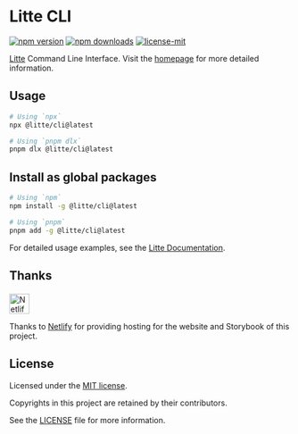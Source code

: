 # Litte CLI

<!-- [![jsr score](https://jsr.io/badges/@litte/cli/score)](https://jsr.io/@litte/cli) -->
<!-- [![jsr version](https://jsr.io/badges/@litte/cli)](https://jsr.io/@litte/cli) -->
[![npm version](https://img.shields.io/npm/v/@litte/cli)](https://www.npmjs.com/package/@litte/cli)
[![npm downloads](https://img.shields.io/npm/dm/@litte/cli)](https://www.npmjs.com/package/@litte/cli)
[![license-mit](https://img.shields.io/badge/License-MIT-greens.svg)][license-mit]

[Litte][litte-homepage] Command Line Interface. Visit the [homepage][litte-homepage] for more detailed information.

## Usage

```sh
# Using `npx`
npx @litte/cli@latest

# Using `pnpm dlx`
pnpm dlx @litte/cli@latest
```

## Install as global packages

```sh
# Using `npm`
npm install -g @litte/cli@latest

# Using `pnpm`
pnpm add -g @litte/cli@latest
```

For detailed usage examples, see the [Litte Documentation](https://litte.dev/docs).

## Thanks

<p align="left" style="margin-top: 20px;">
  <a href="https://www.netlify.com/?utm_source=litte&utm_medium=npmjs&utm_campaign=README" style="margin-right: 12px;">
    <img src="https://www.netlify.com/img/global/badges/netlify-color-accent.svg" alt="Netlify" height="36px" />
  </a>
</p>

Thanks to [Netlify](https://www.netlify.com/) for providing hosting for the website and Storybook of this project.

## License

Licensed under the [MIT license][license-mit].

Copyrights in this project are retained by their contributors.

See the [LICENSE][license-mit] file for more information.

[litte-homepage]: https://litte.dev
[license-mit]: https://github.com/riipandi/litte/blob/main/LICENSE
[typescript]: https://www.typescriptlang.org
[lit]: https://lit.dev
